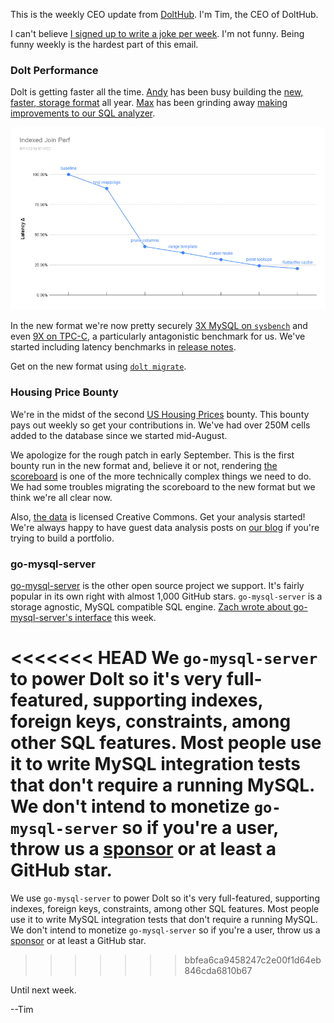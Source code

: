 This is the weekly CEO update from [DoltHub](https://www.dolthub.com/). I'm Tim, the CEO of DoltHub.

I can't believe [I signed up to write a joke per week](https://mailchi.mp/dolthub.com/tims-weekly-dolthub-update-n5f023c6xj-9162255). I'm not funny. Being funny weekly is the hardest part of this email. 

### Dolt Performance

Dolt is getting faster all the time. [Andy](https://www.dolthub.com/team#andy) has been busy building the [new, faster, storage format](https://www.dolthub.com/blog/2022-05-20-new-format-alpha/) all year. [Max](https://www.dolthub.com/team#max) has been grinding away [making improvements to our SQL analyzer](https://www.dolthub.com/blog/2022-09-14-index-join-perf/). 

![Index Join performance](../images/index-join-perf.png)

In the new format we're now pretty securely [3X MySQL on `sysbench`](https://docs.dolthub.com/sql-reference/benchmarks/latency) and even [9X on TPC-C](https://www.dolthub.com/blog/2022-09-16-tpcc-update/), a particularly antagonistic benchmark for us. We've started including latency benchmarks in [release notes](https://github.com/dolthub/dolt/releases/tag/v0.41.4). 

Get on the new format using [`dolt migrate`](https://www.dolthub.com/blog/2022-08-12-new-format-migraiton/).

### Housing Price Bounty

We're in the midst of the second [US Housing Prices](https://www.dolthub.com/repositories/dolthub/us-housing-prices-v2) bounty. This bounty pays out weekly so get your contributions in. We've had over 250M cells added to the database since we started mid-August. 

We apologize for the rough patch in early September. This is the first bounty run in the new format and, believe it or not, rendering [the scoreboard](https://www.dolthub.com/repositories/dolthub/us-housing-prices-v2/bounties/6db60872-0d9a-42fb-a000-445fcbdc7c9f/scoreboard?refName=main) is one of the more technically complex things we need to do. We had some troubles migrating the scoreboard to the new format but we think we're all clear now.

Also, [the data](https://www.dolthub.com/repositories/dolthub/us-housing-prices-v2) is licensed Creative Commons. Get your analysis started! We're always happy to have guest data analysis posts on [our blog](https://www.dolthub.com/blog/) if you're trying to build a portfolio.

### go-mysql-server

[go-mysql-server](https://github.com/dolthub/go-mysql-server) is the other open source project we support. It's fairly popular in its own right with almost 1,000 GitHub stars. `go-mysql-server` is a storage agnostic, MySQL compatible SQL engine. [Zach wrote about go-mysql-server's interface](https://www.dolthub.com/blog/2022-09-12-golang-interface-extension/) this week.

<<<<<<< HEAD
We `go-mysql-server` to power Dolt so it's very full-featured, supporting indexes, foreign keys, constraints, among other SQL features. Most people use it to write MySQL integration tests that don't require a running MySQL. We don't intend to monetize `go-mysql-server` so if you're a user, throw us a [sponsor](https://github.com/sponsors/dolthub) or at least a GitHub star.
=======
We use `go-mysql-server` to power Dolt so it's very full-featured, supporting indexes, foreign keys, constraints, among other SQL features. Most people use it to write MySQL integration tests that don't require a running MySQL. We don't intend to monetize `go-mysql-server` so if you're a user, throw us a [sponsor](https://github.com/sponsors/dolthub) or at least a GitHub star.
>>>>>>> bbfea6ca9458247c2e00f1d64eb846cda6810b67

Until next week.

--Tim